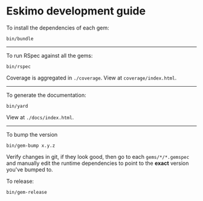 # Eskimo development guide

To install the dependencies of each gem:

    bin/bundle

---

To run RSpec against all the gems:

    bin/rspec

Coverage is aggregated in `./coverage`. View at `coverage/index.html`.

---

To generate the documentation:

    bin/yard

View at `./docs/index.html`.

---

To bump the version

    bin/gem-bump x.y.z

Verify changes in git, if they look good, then go to each `gems/*/*.gemspec`
and manually edit the runtime dependencies to point to the __exact__ version
you've bumped to.

To release:

    bin/gem-release

